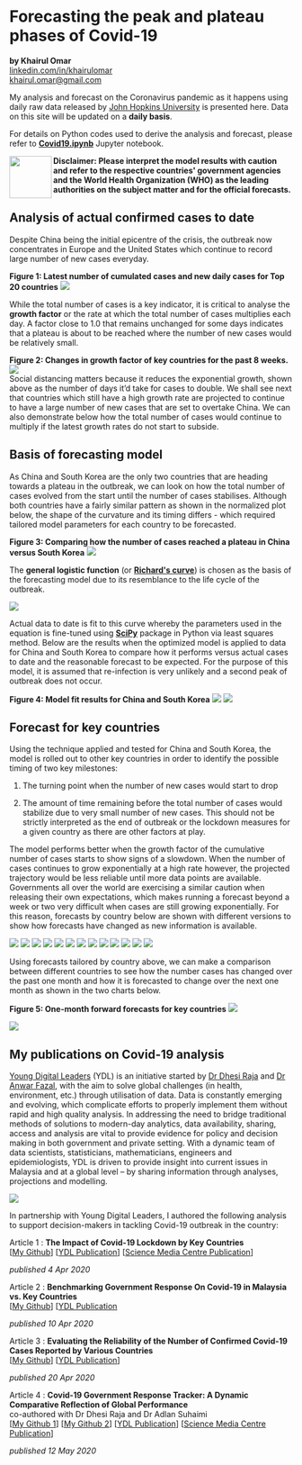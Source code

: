 # Forecasting the peak and plateau phases of Covid-19
<b>by Khairul Omar</b><br>
<a href="https://www.linkedin.com/in/khairulomar/">linkedin.com/in/khairulomar</a><br>
khairul.omar@gmail.com
<p>
My analysis and forecast on the Coronavirus pandemic as it happens using daily raw data released by <a href="https://coronavirus.jhu.edu/map.html">John Hopkins University</a> is presented here. Data on this site will be updated on a <b>daily basis</b>.
<p>
For details on Python codes used to derive the analysis and forecast, please refer to <b><a href="https://nbviewer.jupyter.org/github/khairulomar/Covid-19/blob/master/Covid19.ipynb?flush_cache=true">Covid19.ipynb</a></b> Jupyter notebook.
<p>
<img align="left" width="75" height="75" src="https://github.com/khairulomar/Covid-19/blob/master/img/disclaimer.png?raw=true"><b>Disclaimer: Please interpret the model results with caution and refer to the respective countries' government agencies and the World Health Organization (WHO) as the leading authorities on the subject matter and for the official forecasts.</b><p>
  
## Analysis of actual confirmed cases to date
Despite China being the initial epicentre of the crisis, the outbreak now concentrates in Europe and the United States which continue to record large number of new cases everyday.
<p>
<b>Figure 1: Latest number of cumulated cases and new daily cases for Top 20 countries</b>
<img src="https://github.com/khairulomar/Covid-19/blob/master/img/total_cases_bar.png?raw=true">
<p>
While the total number of cases is a key indicator, it is critical to analyse the <b>growth factor</b> or the rate at which the total number of cases multiplies each day. A factor close to 1.0 that remains unchanged for some days indicates that a plateau is about to be reached where the number of new cases would be relatively small.
<p>
<b>Figure 2: Changes in growth factor of key countries for the past 8 weeks.</b><br>
<img src="https://github.com/khairulomar/Covid-19/blob/master/img/growth.png?raw=true"><br>
Social distancing matters because it reduces the exponential growth, shown above as the number of days it’d take for cases to double. We shall see next that countries which still have a high growth rate are projected to continue to have a large number of new cases that are set to overtake China. We can also demonstrate below how the total number of cases would continue to multiply if the latest growth rates do not start to subside.

## Basis of forecasting model
As China and South Korea are the only two countries that are heading towards a plateau in the outbreak, we can look on how the total number of cases evolved from the start until the number of cases stabilises. Although both countries have a fairly similar pattern as shown in the normalized plot below, the shape of the curvature and its timing differs - which required tailored model parameters for each country to be forecasted.
<p>
<b>Figure 3: Comparing how the number of cases reached a plateau in China versus South Korea</b>
<img src="https://github.com/khairulomar/Covid-19/blob/master/img/china_korea.png?raw=true">
<p>
The <b>general logistic function</b> (or <b><a href="https://en.wikipedia.org/wiki/Generalised_logistic_function">Richard's curve</a></b>) is chosen as the basis of the forecasting model due to its resemblance to the life cycle of the outbreak.
<p>
<img src="https://github.com/khairulomar/Covid-19/blob/master/img/richards_curve.PNG?raw=true">
<p>
Actual data to date is fit to this curve whereby the parameters used in the equation is fine-tuned using <a href="https://docs.scipy.org/doc/scipy/reference/generated/scipy.optimize.curve_fit.html"><b>SciPy</b></a> package in Python via least squares method. Below are the results when the optimized model is applied to data for China and South Korea to compare how it performs versus actual cases to date and the reasonable forecast to be expected. For the purpose of this model, it is assumed that re-infection is very unlikely and a second peak of outbreak does not occur.
<p>
<b>Figure 4: Model fit results for China and South Korea</b>
<img src="https://github.com/khairulomar/Covid-19/blob/master/img/forecast_China_latest.png?raw=true">
<img src="https://github.com/khairulomar/Covid-19/blob/master/img/forecast_South_Korea_latest.png?raw=true">
  
## Forecast for key countries
Using the technique applied and tested for China and South Korea, the model is rolled out to other key countries in order to identify the possible timing of two key milestones:

1. The turning point when the number of new cases would start to drop 

2. The amount of time remaining before the total number of cases would stabilize due to very small number of new cases. This should not be strictly interpreted as the end of outbreak or the lockdown measures for a given country as there are other factors at play.
<p>
The model performs better when the growth factor of the cumulative number of cases starts to show signs of a slowdown. When the number of cases continues to grow exponentially at a high rate however, the projected trajectory would be less reliable until more data points are available. Governments all over the world are exercising a similar caution when releasing their own expectations, which makes running a forecast beyond a week or two very difficult when cases are still growing exponentially. For this reason, forecasts by country below are shown with different versions to show how forecasts have changed as new information is available.
<p>
<img src="https://github.com/khairulomar/Covid-19/blob/master/img/forecast_Spain.png?raw=true">
<img src="https://github.com/khairulomar/Covid-19/blob/master/img/forecast_Italy.png?raw=true">
<img src="https://github.com/khairulomar/Covid-19/blob/master/img/forecast_France.png?raw=true">
<img src="https://github.com/khairulomar/Covid-19/blob/master/img/forecast_United_Kingdom.png?raw=true">
<img src="https://github.com/khairulomar/Covid-19/blob/master/img/forecast_Germany.png?raw=true">
<img src="https://github.com/khairulomar/Covid-19/blob/master/img/forecast_United_States.png?raw=true">
<img src="https://github.com/khairulomar/Covid-19/blob/master/img/forecast_Turkey.png?raw=true">
<img src="https://github.com/khairulomar/Covid-19/blob/master/img/forecast_Iran.png?raw=true">
<img src="https://github.com/khairulomar/Covid-19/blob/master/img/forecast_Belgium.png?raw=true">
<img src="https://github.com/khairulomar/Covid-19/blob/master/img/forecast_Switzerland.png?raw=true">
<img src="https://github.com/khairulomar/Covid-19/blob/master/img/forecast_Sweden.png?raw=true">
<img src="https://github.com/khairulomar/Covid-19/blob/master/img/forecast_Malaysia.png?raw=true">
<img src="https://github.com/khairulomar/Covid-19/blob/master/img/forecast_Australia.png?raw=true">
<p>
Using forecasts tailored by country above, we can make a comparison between different countries to see how the number cases has changed over the past one month and how it is forecasted to change over the next one month as shown in the two charts below.
<p>
<b>Figure 5: One-month forward forecasts for key countries</b>
<img src="https://github.com/khairulomar/Covid-19/blob/master/img/forecast_multicountries_total_cumulated_cases.png">
<p>
<img src="https://github.com/khairulomar/Covid-19/blob/master/img/forecast_multicountries_daily_new_cases.png">
  
## My publications on Covid-19 analysis

<a href="https://www.ydlmalaysia.com/">Young Digital Leaders</a> (YDL) is an initiative started by <a href="https://twitter.com/DhesiMD">Dr Dhesi Raja</a> and <a href="https://twitter.com/DrAnwarFazal">Dr Anwar Fazal</a>, with the aim to solve global challenges (in health, environment, etc.) through utilisation of data. Data is constantly emerging and evolving, which complicate efforts to properly implement them without rapid and high quality analysis. In addressing the need to bridge traditional methods of solutions to modern-day analytics, data availability, sharing, access and analysis are vital to provide evidence for policy and decision making in both government and private setting. With a dynamic team of data scientists, statisticians, mathematicians, engineers and epidemiologists, YDL is driven to provide insight into current issues in Malaysia and at a global level – by sharing information through analyses, projections and modelling.

<p>
<img src="https://github.com/khairulomar/Covid-19/blob/master/img/ydl-logo-horiz.png?raw=true">                                         <p>                                                             
In partnership with Young Digital Leaders, I authored the following analysis to support decision-makers in tackling Covid-19 outbreak in the country:
<p>
Article 1 : <b>The Impact of Covid-19 Lockdown by Key Countries</b><br>
[<a href="https://github.com/khairulomar/Covid-19/blob/master/malaysia/Malaysia_lockdown.md">My Github</a>] 
[<a href="https://www.ydlmalaysia.com/the-impact-of-covid-19-lockdown-by-key-countries/">YDL Publication</a>] 
[<a href="https://sciencemediacentremalaysia.com/analysis/2020/04/analysis-the-impact-of-covid-19-lockdown-by-key-countries-ydl-malaysia/">Science Media Centre Publication</a>]<br>
  
*published 4 Apr 2020*

<p>
Article 2 : <b>Benchmarking Government Response On Covid-19 in Malaysia vs. Key Countries</b><br>
[<a href="https://github.com/khairulomar/Covid-19/blob/master/malaysia/Malaysia_rank.md">My Github</a>] 
[<a href="https://www.ydlmalaysia.com/benchmarking-government-response-on-covid-19-in-malaysia-vs-key-countries/">YDL Publication</a><br>

*published 10 Apr 2020*

<p>
Article 3 : <b>Evaluating the Reliability of the Number of Confirmed Covid-19 Cases Reported by Various Countries</b><br>
[<a href="https://github.com/khairulomar/Covid-19/blob/master/malaysia/Malaysia_positive_estimate.md">My Github</a>] 
[<a href="https://www.ydlmalaysia.com/evaluating-the-reliability-of-the-number-of-confirmed-covid-19-cases-reported-by-various-countries/">YDL Publication</a>]<br>
  
*published 20 Apr 2020*

<p>
Article 4 : <b>Covid-19 Government Response Tracker: A Dynamic Comparative Reflection of Global Performance</b><br>
co-authored with Dr Dhesi Raja and Dr Adlan Suhaimi
<br>
[<a href="https://github.com/khairulomar/Covid-19/blob/master/malaysia/Malaysia_gov_benchmark.md">My Github 1</a>] 
[<a href="https://github.com/khairulomar/Covid-19/blob/master/malaysia/Malaysia_gov_benchmark_2.md">My Github 2</a>] 
[<a href="https://www.ydlmalaysia.com/covid-19-government-response-tracker-a-dynamic-comparative-reflection-of-global-performance/
  ">YDL Publication</a>] [<a href="https://sciencemediacentremalaysia.com/analysis/2020/05/analysis-covid-19-governmental-response-a-comparative-reflection-of-the-malaysian-performa/">Science Media Centre Publication</a>]<br>

*published 12 May 2020*
